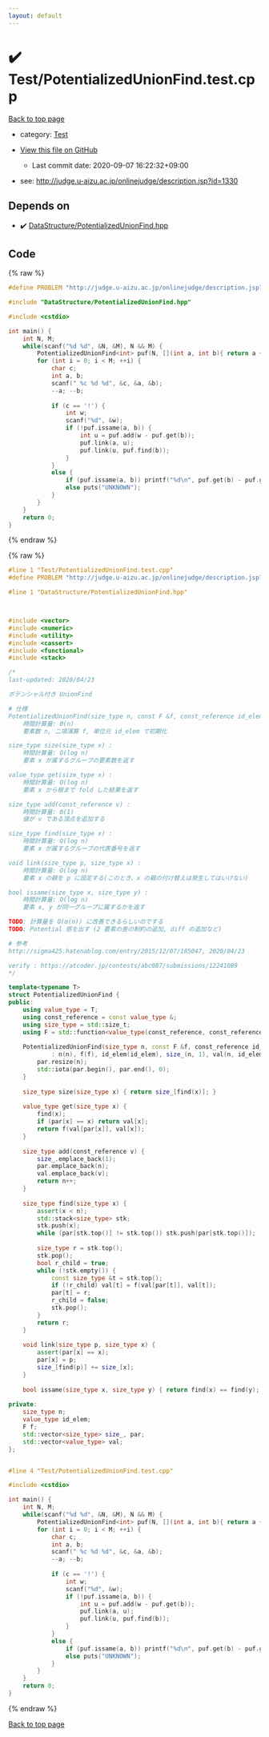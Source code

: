 ```yaml
---
layout: default
---
```


<!-- mathjax config similar to math.stackexchange -->
<script type="text/javascript" async
  src="https://cdnjs.cloudflare.com/ajax/libs/mathjax/2.7.5/MathJax.js?config=TeX-MML-AM_CHTML">
</script>
<script type="text/x-mathjax-config">
  MathJax.Hub.Config({
    TeX: { equationNumbers: { autoNumber: "AMS" }},
    tex2jax: {
      inlineMath: [ ['$','$'] ],
      processEscapes: true
    },
    "HTML-CSS": { matchFontHeight: false },
    displayAlign: "left",
    displayIndent: "2em"
  });
</script>

<script type="text/javascript" src="https://cdnjs.cloudflare.com/ajax/libs/jquery/3.4.1/jquery.min.js"></script>
<script src="https://cdn.jsdelivr.net/npm/jquery-balloon-js@1.1.2/jquery.balloon.min.js" integrity="sha256-ZEYs9VrgAeNuPvs15E39OsyOJaIkXEEt10fzxJ20+2I=" crossorigin="anonymous"></script>
<script type="text/javascript" src="../../assets/js/copy-button.js"></script>
<link rel="stylesheet" href="../../assets/css/copy-button.css" />


# :heavy_check_mark: Test/PotentializedUnionFind.test.cpp

<a href="../../index.html">Back to top page</a>

* category: <a href="../../index.html#0cbc6611f5540bd0809a388dc95a615b">Test</a>
* <a href="{{ site.github.repository_url }}/blob/master/Test/PotentializedUnionFind.test.cpp">View this file on GitHub</a>
    - Last commit date: 2020-09-07 16:22:32+09:00


* see: <a href="http://judge.u-aizu.ac.jp/onlinejudge/description.jsp?id=1330">http://judge.u-aizu.ac.jp/onlinejudge/description.jsp?id=1330</a>


## Depends on

* :heavy_check_mark: <a href="../../library/DataStructure/PotentializedUnionFind.hpp.html">DataStructure/PotentializedUnionFind.hpp</a>


## Code

<a id="unbundled"></a>
{% raw %}
```cpp
#define PROBLEM "http://judge.u-aizu.ac.jp/onlinejudge/description.jsp?id=1330"

#include "DataStructure/PotentializedUnionFind.hpp"

#include <cstdio>

int main() {
	int N, M;
	while(scanf("%d %d", &N, &M), N && M) {
		PotentializedUnionFind<int> puf(N, [](int a, int b){ return a + b; }, 0);
		for (int i = 0; i < M; ++i) {
			char c;
			int a, b;
			scanf(" %c %d %d", &c, &a, &b);
			--a; --b;
			
			if (c == '!') {
				int w;
				scanf("%d", &w);
				if (!puf.issame(a, b)) {
					int u = puf.add(w - puf.get(b));
					puf.link(a, u);
					puf.link(u, puf.find(b));
				}
			}
			else {
				if (puf.issame(a, b)) printf("%d\n", puf.get(b) - puf.get(a));
				else puts("UNKNOWN");
			}
		}
	}
	return 0;
}

```
{% endraw %}

<a id="bundled"></a>
{% raw %}
```cpp
#line 1 "Test/PotentializedUnionFind.test.cpp"
#define PROBLEM "http://judge.u-aizu.ac.jp/onlinejudge/description.jsp?id=1330"

#line 1 "DataStructure/PotentializedUnionFind.hpp"



#include <vector>
#include <numeric>
#include <utility>
#include <cassert>
#include <functional>
#include <stack>

/*
last-updated: 2020/04/23

ポテンシャル付き UnionFind

# 仕様
PotentializedUnionFind(size_type n, const F &f, const_reference id_elem) :
	時間計算量: Θ(n)
	要素数 n, 二項演算 f, 単位元 id_elem で初期化

size_type size(size_type x) :
	時間計算量: O(log n)
	要素 x が属するグループの要素数を返す

value_type get(size_type x) :
	時間計算量: O(log n)
	要素 x から根まで fold した結果を返す

size_type add(const_reference v) :
	時間計算量: Θ(1)
	値が v である頂点を追加する

size_type find(size_type x) :
	時間計算量: O(log n)
	要素 x が属するグループの代表番号を返す

void link(size_type p, size_type x) :
	時間計算量: O(log n)
	要素 x の親を p に設定する(このとき、x の親の付け替えは発生してはいけない)

bool issame(size_type x, size_type y) :
	時間計算量: O(log n)
	要素 x, y が同一グループに属するかを返す

TODO: 計算量を O(α(n)) に改善できるらしいのでする
TODO: Potential 感を出す (2 要素の差の制約の追加, diff の追加など)

# 参考
http://sigma425.hatenablog.com/entry/2015/12/07/185047, 2020/04/23

verify : https://atcoder.jp/contests/abc087/submissions/12241089
*/

template<typename T>
struct PotentializedUnionFind {
public:
	using value_type = T;
	using const_reference = const value_type &;
	using size_type = std::size_t;
	using F = std::function<value_type(const_reference, const_reference)>;
	
	PotentializedUnionFind(size_type n, const F &f, const_reference id_elem)
			: n(n), f(f), id_elem(id_elem), size_(n, 1), val(n, id_elem) {
		par.resize(n);
		std::iota(par.begin(), par.end(), 0);
	}
	
	size_type size(size_type x) { return size_[find(x)]; }
	
	value_type get(size_type x) {
		find(x);
		if (par[x] == x) return val[x];
		return f(val[par[x]], val[x]);
	}
	
	size_type add(const_reference v) {
		size_.emplace_back(1);
		par.emplace_back(n);
		val.emplace_back(v);
		return n++;
	}
	
	size_type find(size_type x) {
		assert(x < n);
		std::stack<size_type> stk;
		stk.push(x);
		while (par[stk.top()] != stk.top()) stk.push(par[stk.top()]);
		
		size_type r = stk.top();
		stk.pop();
		bool r_child = true;
		while (!stk.empty()) {
			const size_type &t = stk.top();
			if (!r_child) val[t] = f(val[par[t]], val[t]);
			par[t] = r;
			r_child = false;
			stk.pop();
		}
		return r;
	}
	
	void link(size_type p, size_type x) {
		assert(par[x] == x);
		par[x] = p;
		size_[find(p)] += size_[x];
	}
	
	bool issame(size_type x, size_type y) { return find(x) == find(y); }
	
private:
	size_type n;
	value_type id_elem;
	F f;
	std::vector<size_type> size_, par;
	std::vector<value_type> val;
};


#line 4 "Test/PotentializedUnionFind.test.cpp"

#include <cstdio>

int main() {
	int N, M;
	while(scanf("%d %d", &N, &M), N && M) {
		PotentializedUnionFind<int> puf(N, [](int a, int b){ return a + b; }, 0);
		for (int i = 0; i < M; ++i) {
			char c;
			int a, b;
			scanf(" %c %d %d", &c, &a, &b);
			--a; --b;
			
			if (c == '!') {
				int w;
				scanf("%d", &w);
				if (!puf.issame(a, b)) {
					int u = puf.add(w - puf.get(b));
					puf.link(a, u);
					puf.link(u, puf.find(b));
				}
			}
			else {
				if (puf.issame(a, b)) printf("%d\n", puf.get(b) - puf.get(a));
				else puts("UNKNOWN");
			}
		}
	}
	return 0;
}

```
{% endraw %}

<a href="../../index.html">Back to top page</a>

